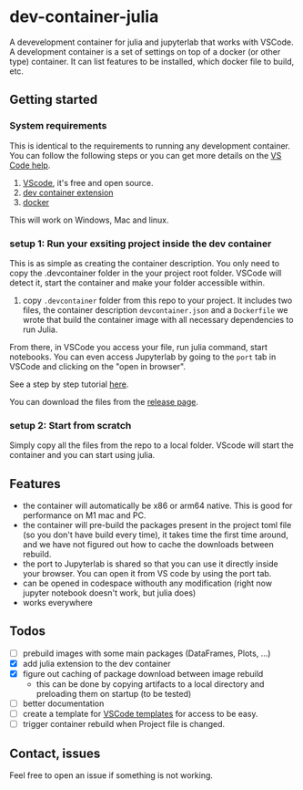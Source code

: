 # dev-container-julia

A devevelopment container for julia and jupyterlab that works with VSCode. A development container is a set of settings on top of a docker (or other type) container. It can list features to be installed, which docker file to build, etc.

## Getting started

### System requirements

This is identical to the requirements to running any development container. You can follow the following steps or you can get more details on the [VS Code help](https://code.visualstudio.com/docs/devcontainers/containers).

 1. [VScode](https://code.visualstudio.com/), it's free and open source.
 2. [dev container extension ](https://marketplace.visualstudio.com/items?itemName=ms-vscode-remote.remote-containers)
 3. [docker](https://docs.docker.com/engine/install/) 

This will work on Windows, Mac and linux.

### setup 1: Run your exsiting project inside the dev container

This is as simple as creating the container description. You only need to copy the .devcontainer folder in the your project root folder. VSCode will detect it, start the container and make your folder accessible within.  

 1. copy `.devcontainer` folder from this repo to your project. It includes two files, the container description `devcontainer.json` and a `Dockerfile` we wrote that build the container image with all necessary dependencies to run Julia.  

From there, in VSCode you access your file, run julia command, start notebooks. You can even access Jupyterlab by going to the `port` tab in VSCode and clicking on the "open in browser".

See a step by step tutorial [here](https://github.com/tlamadon/dev-container-julia/wiki/Add-container-to-existing-project).

You can download the files from the [release page](https://github.com/tlamadon/dev-container-julia/releases/tag/v0.2.0-alpha).

### setup 2: Start from scratch

Simply copy all the files from the repo to a local folder. VScode will start the container and you can start using julia.

## Features

 - the container will automatically be x86 or arm64 native. This is good for performance on M1 mac and PC.
 - the container will pre-build the packages present in the project toml file (so you don't have build every time), it takes time the first time around, and we have not figured out how to cache the downloads between rebuild.
 - the port to Jupyterlab is shared so that you can use it directly inside your browser. You can open it from VS code by using the port tab.
 - can be opened in codespace withouth any modification (right now jupyter notebook doesn't work, but julia does)
 - works everywhere

## Todos

- [ ] prebuild images with some main packages (DataFrames, Plots, ...)
- [x] add julia extension to the dev container
- [x] figure out caching of package download between image rebuild
  - this can be done by copying artifacts to a local directory and preloading them on startup (to be tested)
- [ ] better documentation
- [ ] create a template for [VSCode templates](https://containers.dev/templates) for access to be easy.
- [ ] trigger container rebuild when Project file is changed.

## Contact, issues

Feel free to open an issue if something is not working.
